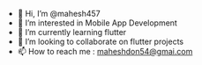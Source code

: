 - 👋 Hi, I’m @mahesh457
- 👀 I’m interested in Mobile App Development
- 🌱 I’m currently learning flutter
- 💞️ I’m looking to collaborate on flutter projects
- 📫 How to reach me : maheshdon54@gmai.com

<!---
mahesh457/mahesh457 is a ✨ special ✨ repository because its `README.md` (this file) appears on your GitHub profile.
You can click the Preview link to take a look at your changes.
--->
